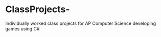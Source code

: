 # ClassProjects- 
Individually worked class projects for AP Computer Science developing games using C#
